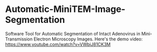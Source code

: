 # Automatic-MiniTEM-Image-Segmentation
Software Tool for Automatic Segmentation of Intact Adenovirus in Mini-Transmission Electron Microscopy Images. 
Here's the demo video: https://www.youtube.com/watch?v=VWbiJ81CK3M
